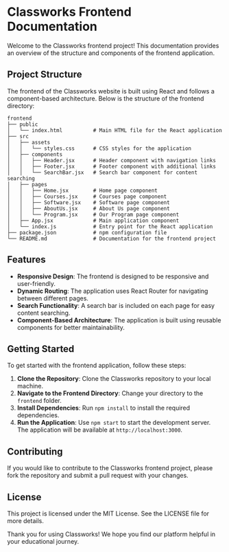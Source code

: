 # Classworks Frontend Documentation

Welcome to the Classworks frontend project! This documentation provides an overview of the structure and components of the frontend application.

## Project Structure

The frontend of the Classworks website is built using React and follows a component-based architecture. Below is the structure of the frontend directory:

```
frontend
├── public
│   └── index.html          # Main HTML file for the React application
├── src
│   ├── assets
│   │   └── styles.css      # CSS styles for the application
│   ├── components
│   │   ├── Header.jsx      # Header component with navigation links
│   │   ├── Footer.jsx      # Footer component with additional links
│   │   └── SearchBar.jsx   # Search bar component for content searching
│   ├── pages
│   │   ├── Home.jsx        # Home page component
│   │   ├── Courses.jsx     # Courses page component
│   │   ├── Software.jsx    # Software page component
│   │   ├── AboutUs.jsx     # About Us page component
│   │   └── Program.jsx     # Our Program page component
│   ├── App.jsx             # Main application component
│   └── index.js            # Entry point for the React application
├── package.json            # npm configuration file
└── README.md               # Documentation for the frontend project
```

## Features

- **Responsive Design**: The frontend is designed to be responsive and user-friendly.
- **Dynamic Routing**: The application uses React Router for navigating between different pages.
- **Search Functionality**: A search bar is included on each page for easy content searching.
- **Component-Based Architecture**: The application is built using reusable components for better maintainability.

## Getting Started

To get started with the frontend application, follow these steps:

1. **Clone the Repository**: Clone the Classworks repository to your local machine.
2. **Navigate to the Frontend Directory**: Change your directory to the `frontend` folder.
3. **Install Dependencies**: Run `npm install` to install the required dependencies.
4. **Run the Application**: Use `npm start` to start the development server. The application will be available at `http://localhost:3000`.

## Contributing

If you would like to contribute to the Classworks frontend project, please fork the repository and submit a pull request with your changes.

## License

This project is licensed under the MIT License. See the LICENSE file for more details.

Thank you for using Classworks! We hope you find our platform helpful in your educational journey.